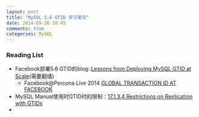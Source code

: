```yaml
---
layout: post
title: "MySQL 5.6 GTID 学习笔记"
date: 2014-09-20 18:45
comments: true
categories: MySQL
---
```


### Reading List

- Facebook部署5.6 GTID的blog: [Lessons from Deploying MySQL GTID at Scale](https://www.facebook.com/notes/mysql-at-facebook/lessons-from-deploying-mysql-gtid-at-scale/10152252699590933)(需要翻墙)
    - Facebook@Percona Live 2014 [GLOBAL TRANSACTION ID AT FACEBOOK](http://www.percona.com/live/mysql-conference-2014/sessions/global-transaction-id-facebook)
- MySQL Manual使用时GTID时的限制：[17.1.3.4 Restrictions on Replication with GTIDs](http://dev.mysql.com/doc/refman/5.6/en/replication-gtids-restrictions.html)
- 
